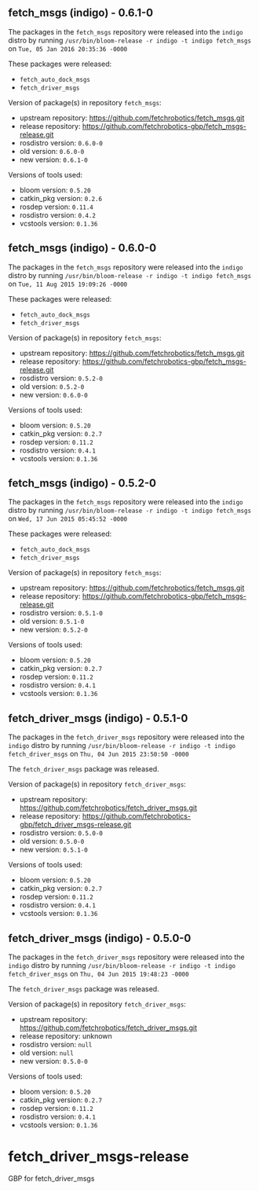## fetch_msgs (indigo) - 0.6.1-0

The packages in the `fetch_msgs` repository were released into the `indigo` distro by running `/usr/bin/bloom-release -r indigo -t indigo fetch_msgs` on `Tue, 05 Jan 2016 20:35:36 -0000`

These packages were released:
- `fetch_auto_dock_msgs`
- `fetch_driver_msgs`

Version of package(s) in repository `fetch_msgs`:
- upstream repository: https://github.com/fetchrobotics/fetch_msgs.git
- release repository: https://github.com/fetchrobotics-gbp/fetch_msgs-release.git
- rosdistro version: `0.6.0-0`
- old version: `0.6.0-0`
- new version: `0.6.1-0`

Versions of tools used:
- bloom version: `0.5.20`
- catkin_pkg version: `0.2.6`
- rosdep version: `0.11.4`
- rosdistro version: `0.4.2`
- vcstools version: `0.1.36`


## fetch_msgs (indigo) - 0.6.0-0

The packages in the `fetch_msgs` repository were released into the `indigo` distro by running `/usr/bin/bloom-release -r indigo -t indigo fetch_msgs` on `Tue, 11 Aug 2015 19:09:26 -0000`

These packages were released:
- `fetch_auto_dock_msgs`
- `fetch_driver_msgs`

Version of package(s) in repository `fetch_msgs`:
- upstream repository: https://github.com/fetchrobotics/fetch_msgs.git
- release repository: https://github.com/fetchrobotics-gbp/fetch_msgs-release.git
- rosdistro version: `0.5.2-0`
- old version: `0.5.2-0`
- new version: `0.6.0-0`

Versions of tools used:
- bloom version: `0.5.20`
- catkin_pkg version: `0.2.7`
- rosdep version: `0.11.2`
- rosdistro version: `0.4.1`
- vcstools version: `0.1.36`


## fetch_msgs (indigo) - 0.5.2-0

The packages in the `fetch_msgs` repository were released into the `indigo` distro by running `/usr/bin/bloom-release -r indigo -t indigo fetch_msgs` on `Wed, 17 Jun 2015 05:45:52 -0000`

These packages were released:
- `fetch_auto_dock_msgs`
- `fetch_driver_msgs`

Version of package(s) in repository `fetch_msgs`:
- upstream repository: https://github.com/fetchrobotics/fetch_msgs.git
- release repository: https://github.com/fetchrobotics-gbp/fetch_msgs-release.git
- rosdistro version: `0.5.1-0`
- old version: `0.5.1-0`
- new version: `0.5.2-0`

Versions of tools used:
- bloom version: `0.5.20`
- catkin_pkg version: `0.2.7`
- rosdep version: `0.11.2`
- rosdistro version: `0.4.1`
- vcstools version: `0.1.36`


## fetch_driver_msgs (indigo) - 0.5.1-0

The packages in the `fetch_driver_msgs` repository were released into the `indigo` distro by running `/usr/bin/bloom-release -r indigo -t indigo fetch_driver_msgs` on `Thu, 04 Jun 2015 23:50:50 -0000`

The `fetch_driver_msgs` package was released.

Version of package(s) in repository `fetch_driver_msgs`:
- upstream repository: https://github.com/fetchrobotics/fetch_driver_msgs.git
- release repository: https://github.com/fetchrobotics-gbp/fetch_driver_msgs-release.git
- rosdistro version: `0.5.0-0`
- old version: `0.5.0-0`
- new version: `0.5.1-0`

Versions of tools used:
- bloom version: `0.5.20`
- catkin_pkg version: `0.2.7`
- rosdep version: `0.11.2`
- rosdistro version: `0.4.1`
- vcstools version: `0.1.36`


## fetch_driver_msgs (indigo) - 0.5.0-0

The packages in the `fetch_driver_msgs` repository were released into the `indigo` distro by running `/usr/bin/bloom-release -r indigo -t indigo fetch_driver_msgs` on `Thu, 04 Jun 2015 19:48:23 -0000`

The `fetch_driver_msgs` package was released.

Version of package(s) in repository `fetch_driver_msgs`:
- upstream repository: https://github.com/fetchrobotics/fetch_driver_msgs.git
- release repository: unknown
- rosdistro version: `null`
- old version: `null`
- new version: `0.5.0-0`

Versions of tools used:
- bloom version: `0.5.20`
- catkin_pkg version: `0.2.7`
- rosdep version: `0.11.2`
- rosdistro version: `0.4.1`
- vcstools version: `0.1.36`


# fetch_driver_msgs-release
GBP for fetch_driver_msgs

